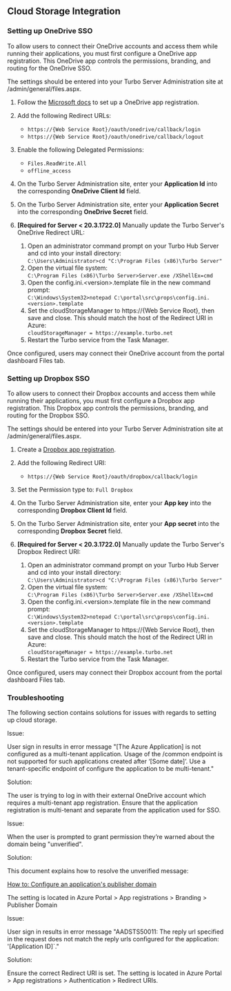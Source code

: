 ## Cloud Storage Integration

### Setting up OneDrive SSO

To allow users to connect their OneDrive accounts and access them while running their applications, you must first configure a OneDrive app registration. This OneDrive app controls the permissions, branding, and routing for the OneDrive SSO.  

The settings should be entered into your Turbo Server Administration site at /admin/general/files.aspx.

1. Follow the [Microsoft docs](https://docs.microsoft.com/en-us/onedrive/developer/rest-api/getting-started/app-registration) to set up a OneDrive app registration.  

2. Add the following Redirect URLs:  
    * `https://{Web Service Root}/oauth/onedrive/callback/login`  
    * `https://{Web Service Root}/oauth/onedrive/callback/logout`  

3. Enable the following Delegated Permissions:  
    * `Files.ReadWrite.All`  
    * `offline_access`  

4. On the Turbo Server Administration site, enter your **Application Id** into the corresponding **OneDrive Client Id** field.  

5. On the Turbo Server Administration site, enter your **Application Secret** into the corresponding **OneDrive Secret** field.  

6. **[Required for Server < 20.3.1722.0]** Manually update the Turbo Server's OneDrive Redirect URL:  

    1. Open an administrator command prompt on your Turbo Hub Server and cd into your install directory:  
    `C:\Users\Administrator>cd "C:\Program Files (x86)\Turbo Server"`
    2. Open the virtual file system:  
    `C:\Program Files (x86)\Turbo Server>Server.exe /XShellEx=cmd`
    3. Open the config.ini.&lt;version&gt;.template file in the new command prompt:  
    `C:\Windows\System32>notepad C:\portal\src\props\config.ini.<version>.template`
    4. Set the cloudStorageManager to https://{Web Service Root}, then save and close. This should match the host of the Redirect URI in Azure:  
    `cloudStorageManager = https://example.turbo.net`
    5. Restart the Turbo service from the Task Manager.

Once configured, users may connect their OneDrive account from the portal dashboard Files tab.

### Setting up Dropbox SSO

To allow users to connect their Dropbox accounts and access them while running their applications, you must first configure a Dropbox app registration. This Dropbox app controls the permissions, branding, and routing for the Dropbox SSO.  

The settings should be entered into your Turbo Server Administration site at /admin/general/files.aspx.

1. Create a [Dropbox app registration](https://www.dropbox.com/developers/apps).  

2. Add the following Redirect URI:  
    * `https://{Web Service Root}/oauth/dropbox/callback/login`  

3. Set the Permission type to: `Full Dropbox`  

4. On the Turbo Server Administration site, enter your **App key** into the corresponding **Dropbox Client Id** field.  

5. On the Turbo Server Administration site, enter your **App secret** into the corresponding **Dropbox Secret** field.  

6. **[Required for Server < 20.3.1722.0]** Manually update the Turbo Server's Dropbox Redirect URI:  

    1. Open an administrator command prompt on your Turbo Hub Server and cd into your install directory:  
    `C:\Users\Administrator>cd "C:\Program Files (x86)\Turbo Server"`
    2. Open the virtual file system:  
    `C:\Program Files (x86)\Turbo Server>Server.exe /XShellEx=cmd`
    3. Open the config.ini.&lt;version&gt;.template file in the new command prompt:  
    `C:\Windows\System32>notepad C:\portal\src\props\config.ini.<version>.template`
    4. Set the cloudStorageManager to https://{Web Service Root}, then save and close. This should match the host of the Redirect URI in Azure:  
    `cloudStorageManager = https://example.turbo.net`
    5. Restart the Turbo service from the Task Manager.

Once configured, users may connect their Dropbox account from the portal dashboard Files tab.

### Troubleshooting

The following section contains solutions for issues with regards to setting up cloud storage.

Issue: 

User sign in results in error message "[The Azure Application] is not configured as a multi-tenant application. Usage of the /common endpoint is not supported for such applications created after ‘[Some date]’. Use a tenant-specific endpoint of configure the application to be multi-tenant."

Solution:

The user is trying to log in with their external OneDrive account which requires a multi-tenant app registration. Ensure that the application registration is multi-tenant and separate from the application used for SSO.

Issue:

When the user is prompted to grant permission they’re warned about the domain being "unverified".

Solution:

This document explains how to resolve the unverified message:

[How to: Configure an application's publisher domain](https://docs.microsoft.com/en-us/azure/active-directory/develop/howto-configure-publisher-domain)

The setting is located in Azure Portal > App registrations > Branding > Publisher Domain

Issue:

User sign in results in error message "AADSTS50011: The reply url specified in the request does not match the reply urls configured for the application: '[Application ID]`."

Solution:

Ensure the correct Redirect URI is set. The setting is located in Azure Portal > App registrations > Authentication > Redirect URIs.

